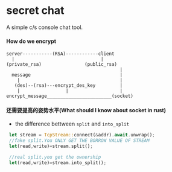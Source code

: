 # secret chat

A simple c/s console  chat tool.

#### How do we encrypt
```
server-----------(RSA)------------client
  |                                |
(private_rsa)                (public_rsa)
                                          |
  message                                 |
    |                                     |
   (des)--(rsa)---encrypt_des_key         |
    |                 |                   |
encrypt_message________________________(socket)

```

#### 还需要提高的姿势水平(What should I  know about socket in rust)

- the difference bettween `split` and `into_split`
```rust 
 let stream = TcpStream::connect(&addr).await.unwrap();
 //fake split.You ONLY GET THE BORROW VALUE OF STREAM
 let(read,write)=stream.split();

 //real split.you get the ownership 
 let(read,write)=stream.into_split();
```